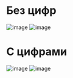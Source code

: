 # Без цифр
![image](https://github.com/sirgb1/flutter2/assets/96747393/47efd519-86b9-4a13-93fc-8025c9af716a)
![image](https://github.com/sirgb1/flutter2/assets/96747393/c2a61209-ca1d-4da7-8d75-d586d19147c2)

# С цифрами
![image](https://github.com/sirgb1/flutter2/assets/96747393/255d6945-acaf-4be5-8fca-bc3faba4c900)
![image](https://github.com/sirgb1/flutter2/assets/96747393/154729ab-4478-4c7d-b131-16211f858fbd)
